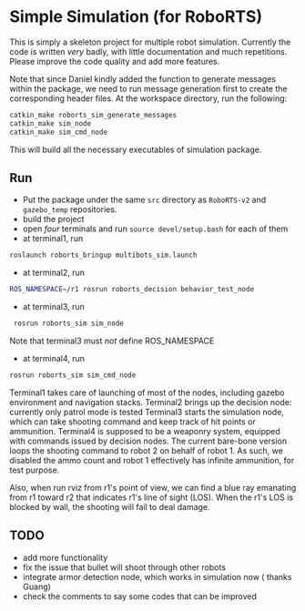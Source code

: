 # Simple Simulation (for RoboRTS)
This is simply a skeleton project for multiple robot simulation. 
Currently the code is written *very* badly, with little documentation and much repetitions. 
Please improve the code quality and add more features.

Note that since Daniel kindly added the function to generate messages within the package, we need to run message generation first to create the corresponding header files.
At the workspace directory, run the following:
```bash
catkin_make roborts_sim_generate_messages
catkin_make sim_node
catkin_make sim_cmd_node
```
This will build all the necessary executables of simulation package.
## Run
* Put the package under the same `src` directory as `RoboRTS-v2` and `gazebo_temp` repositories.
* build the project
* open *four* terminals and run `source devel/setup.bash` for each of them
* at terminal1, run
```bash
roslaunch roborts_bringup multibots_sim.launch
```
* at terminal2, run
```bash
ROS_NAMESPACE=/r1 rosrun roborts_decision behavior_test_node
```
* at terminal3, run
```bash
 rosrun roborts_sim sim_node 
```
Note that terminal3 must *not* define ROS_NAMESPACE
* at terminal4, run
```bash
rosrun roborts_sim sim_cmd_node
```

Terminal1 takes care of launching of most of the nodes, including gazebo environment and navigation stacks.
Terminal2 brings up the decision node: currently only patrol mode is tested
Terminal3 starts the simulation node, which can take shooting command and keep track of hit points or ammunition. 
Terminal4 is supposed to be a weaponry system, equipped with commands issued by decision nodes. The current bare-bone version loops the shooting command to robot 2 on behalf of robot 1. As such, we disabled the ammo count and robot 1 effectively has infinite ammunition, for test purpose.

Also, when run rviz from r1's point of view, we can find a blue ray emanating from r1 toward r2 that indicates r1's line of sight (LOS).
When the r1's LOS is blocked by wall, the shooting will fail to deal damage.

## TODO
* add more functionality
* fix the issue that bullet will shoot through other robots
* integrate armor detection node, which works in simulation now ( thanks Guang)
* check the comments to say some codes that can be improved